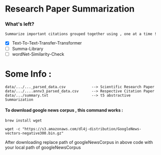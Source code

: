 # Research Paper Summarization

### What's left?
    Summarize important citations grouped together using , one at a time !

- [x] Text-To-Text-Transfer-Transformer 
- [ ] Summa-Library
- [ ] wordNet-Similarity-Check

# Some Info :
    data/.../..._parsed_data.csv            --> Scientific Research Paper
    data/.../....annv3_parsed_data.csv      --> Respective Citation Paper
    data/.../summary.txt                    --> t5 abstractive Summarization
 

#### To download google news corpus , this command works :

    brew install wget

    wget -c "https://s3.amazonaws.com/dl4j-distribution/GoogleNews-vectors-negative300.bin.gz"

 After downloading replace path of googleNewsCorpus in above code with your local path of googleNewsCorpus
